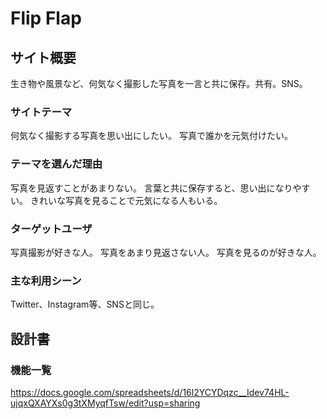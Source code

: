 # Flip Flap

## サイト概要
生き物や風景など、何気なく撮影した写真を一言と共に保存。共有。SNS。

### サイトテーマ
何気なく撮影する写真を思い出にしたい。
写真で誰かを元気付けたい。

### テーマを選んだ理由
写真を見返すことがあまりない。
言葉と共に保存すると、思い出になりやすい。
きれいな写真を見ることで元気になる人もいる。

### ターゲットユーザ
写真撮影が好きな人。
写真をあまり見返さない人。
写真を見るのが好きな人。

### 主な利用シーン
Twitter、Instagram等、SNSと同じ。

## 設計書

### 機能一覧
https://docs.google.com/spreadsheets/d/16l2YCYDqzc__Idev74HL-ujqxQXAYXs0g3tXMyqfTsw/edit?usp=sharing
